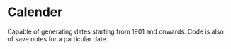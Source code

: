 # Calender
 Capable of generating dates starting from 1901 and onwards. Code is also of  save notes for a particular date. 
